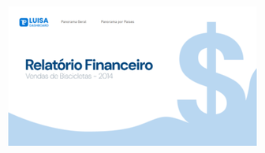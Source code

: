 ![Menu Dashboard](https://github.com/telesluisa/Dash_Financeiro_Bike/blob/main/Dash%20Financeiro%20Bike/MenuDashboard.png)
